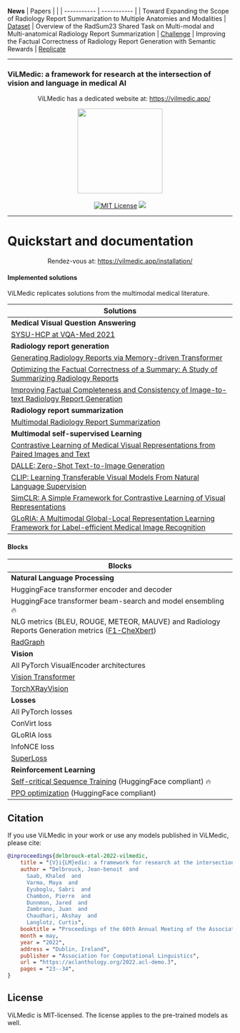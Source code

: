 **News**
| Papers  | | 
| ----------- | ----------- |
|  Toward Expanding the Scope of Radiology Report Summarization to Multiple Anatomies and Modalities | [Dataset](https://vilmedic.app/papers/acl2023) 
|  Overview of the RadSum23 Shared Task on Multi-modal and Multi-anatomical Radiology Report Summarization | [Challenge](https://vilmedic.app/misc/bionlp23/sharedtask/) 
|  Improving the Factual Correctness of Radiology Report Generation with Semantic Rewards | [Replicate](https://vilmedic.app/papers/emnlp2022/) 

---

### ViLMedic: a framework for research at the intersection of vision and language in medical AI

<p align="center">
  <img src="https://vilmedic.app/favicon/favicon-64x64.png" alt="" style="width: 14px;"> ViLMedic has a dedicated website at: <a href="https://vilmedic.app/">https://vilmedic.app/</a>
</p>

<p align="center">
  <img src="vilmedic/logo.png" width="190px">
  <br />
  <br />
   <a href="https://github.com/jbdel/vilmedic/blob/master/LICENSE"><img alt="MIT License" src="https://img.shields.io/badge/license-MIT-red.svg" /></a>
  <img src="https://img.shields.io/badge/Stanford-Medicine-red" />
</p>

---

# Quickstart and documentation

<p align="center">
Rendez-vous at: <a href="https://vilmedic.app/installation/">https://vilmedic.app/installation/</a>
</p>


#### Implemented solutions

ViLMedic replicates solutions from the multimodal medical literature.

| Solutions  | 
| ----------- | 
| **Medical Visual Question Answering**
| [SYSU-HCP at VQA-Med 2021](http://ceur-ws.org/Vol-2936/paper-99.pdf)
| **Radiology report generation**
| [Generating Radiology Reports via Memory-driven Transformer](https://arxiv.org/pdf/2010.16056.pdf)
| [Optimizing the Factual Correctness of a Summary: A Study of Summarizing Radiology Reports](https://arxiv.org/abs/1911.02541)
| [Improving Factual Completeness and Consistency of Image-to-text Radiology Report Generation](https://arxiv.org/abs/2010.10042)
| **Radiology report summarization**
| [Multimodal Radiology Report Summarization](https://aclanthology.org/2021.bionlp-1.33/)
| **Multimodal self-supervised Learning**
| [Contrastive Learning of Medical Visual Representations from Paired Images and Text](https://openreview.net/pdf?id=T4gXBOXoIUr)
| [DALLE: Zero-Shot Text-to-Image Generation](https://arxiv.org/abs/2102.12092)
| [CLIP: Learning Transferable Visual Models From Natural Language Supervision](https://arxiv.org/abs/2103.00020)
| [SimCLR: A Simple Framework for Contrastive Learning of Visual Representations](https://arxiv.org/abs/2002.05709)
| [GLoRIA: A Multimodal Global-Local Representation Learning Framework for Label-efficient Medical Image Recognition](https://openaccess.thecvf.com/content/ICCV2021/papers/Huang_GLoRIA_A_Multimodal_Global-Local_Representation_Learning_Framework_for_Label-Efficient_Medical_ICCV_2021_paper.pdf)


#### Blocks

| Blocks  | 
| ----------- | 
| **Natural Language Processing**
| HuggingFace transformer encoder and decoder
| HuggingFace transformer beam-search and model ensembling :fire:	
| NLG metrics (BLEU, ROUGE, METEOR, MAUVE) and Radiology Reports Generation metrics ([F1-CheXbert](https://github.com/stanfordmlgroup/CheXbert))
| [RadGraph](https://openreview.net/pdf?id=pMWtc5NKd7V)
| **Vision**
| All PyTorch VisualEncoder architectures 
| [Vision Transformer](https://arxiv.org/abs/2010.11929)
| [TorchXRayVision](https://github.com/mlmed/torchxrayvision)
| **Losses**
| All PyTorch losses
| ConVirt loss
| GLoRIA loss
| InfoNCE loss
| [SuperLoss](https://proceedings.neurips.cc/paper/2020/file/2cfa8f9e50e0f510ede9d12338a5f564-Paper.pdf)
| **Reinforcement Learning**
| [Self-critical Sequence Training](https://arxiv.org/abs/1612.00563) (HuggingFace compliant) :fire:
| [PPO optimization](https://arxiv.org/abs/1612.00563)  (HuggingFace compliant)


## Citation

If you use ViLMedic in your work or use any models published in ViLMedic, please cite:

```bibtex
@inproceedings{delbrouck-etal-2022-vilmedic,
    title = "{V}i{LM}edic: a framework for research at the intersection of vision and language in medical {AI}",
    author = "Delbrouck, Jean-benoit  and
      Saab, Khaled  and
      Varma, Maya  and
      Eyuboglu, Sabri  and
      Chambon, Pierre  and
      Dunnmon, Jared  and
      Zambrano, Juan  and
      Chaudhari, Akshay  and
      Langlotz, Curtis",
    booktitle = "Proceedings of the 60th Annual Meeting of the Association for Computational Linguistics: System Demonstrations",
    month = may,
    year = "2022",
    address = "Dublin, Ireland",
    publisher = "Association for Computational Linguistics",
    url = "https://aclanthology.org/2022.acl-demo.3",
    pages = "23--34",
}
```

## License
ViLMedic is MIT-licensed. The license applies to the pre-trained models as well.
